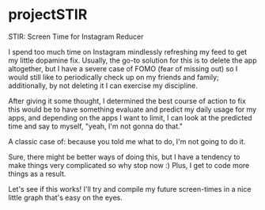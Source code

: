 # projectSTIR 

STIR: Screen Time for Instagram Reducer

I spend too much time on Instagram mindlessly refreshing my feed to get my little dopamine fix. Usually, the go-to solution for this is to delete the app altogether, but I have a severe case of FOMO (fear of missing out) so I would still like to periodically check up on my friends and family; additionally, by not deleting it I can exercise my discipline.

After giving it some thought, I determined the best course of action to fix this would be to have something evaluate and predict my daily usage for my apps, and depending on the apps I want to limit, I can look at the predicted time and say to myself, "yeah, I'm not gonna do that." 

A classic case of: because you told me what to do, I'm not going to do it.

Sure, there might be better ways of doing this, but I have a tendency to make things very complicated so why stop now :) Plus, I get to code more things as a result.

Let's see if this works! I'll try and compile my future screen-times in a nice little graph that's easy on the eyes.
